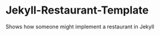 Jekyll-Restaurant-Template
==========================

Shows how someone might implement a restaurant in Jekyll

